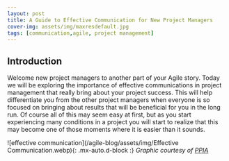 ```yaml
---
layout: post
title: A Guide to Effective Communication for New Project Managers
cover-img: assets/img/maxresdefault.jpg
tags: [communication,agile, project management]
---
```

## Introduction

Welcome new project managers to another part of your Agile story. Today we will be exploring the importance of effective communications in project management that really bring about your project success. This will help differentiate you from the other project managers when everyone is so focused on bringing about results that will be beneficial for you in the long run. Of course all of this may seem easy at first, but as you start experiencing many conditions in a project you will start to realize that this may become one of those moments where it is easier than it sounds. 

![effective communication](/agile-blog/assets/img/Effective Communication.webp){: .mx-auto.d-block :}
*Graphic courtesy of [PPIA](https://ppinaction.com/blog/f/the-three-principles-of-effective-communication)*
